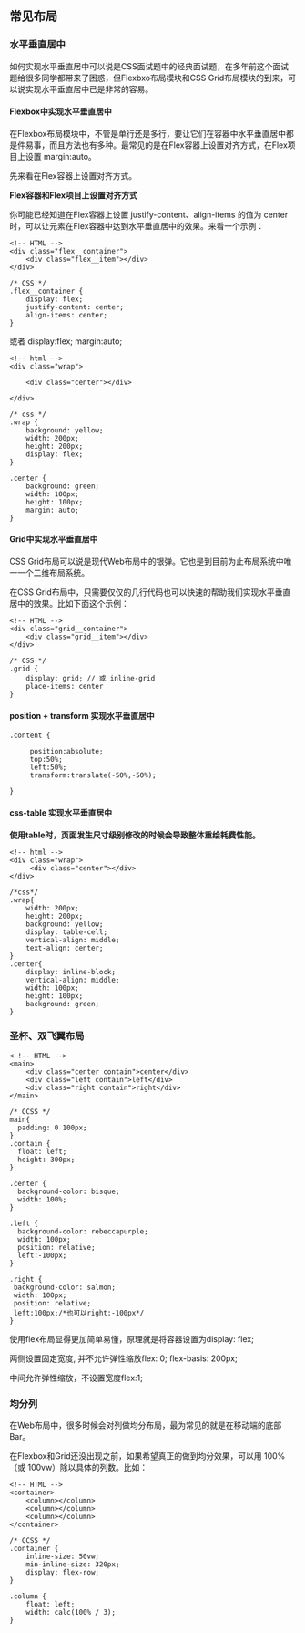 ## 常见布局

### 水平垂直居中

如何实现水平垂直居中可以说是CSS面试题中的经典面试题，在多年前这个面试题给很多同学都带来了困惑，但Flexbxo布局模块和CSS Grid布局模块的到来，可以说实现水平垂直居中已是非常的容易。

#### Flexbox中实现水平垂直居中

在Flexbox布局模块中，不管是单行还是多行，要让它们在容器中水平垂直居中都是件易事，而且方法也有多种。最常见的是在Flex容器上设置对齐方式，在Flex项目上设置 margin:auto。

先来看在Flex容器上设置对齐方式。

**Flex容器和Flex项目上设置对齐方式**

你可能已经知道在Flex容器上设置 justify-content、align-items 的值为 center 时，可以让元素在Flex容器中达到水平垂直居中的效果。来看一个示例：

``` text
<!-- HTML -->
<div class="flex__container">
    <div class="flex__item"></div>
</div>

/* CSS */
.flex__container {
    display: flex;
    justify-content: center;
    align-items: center;
}
```

或者 display:flex; margin:auto; 

``` text
<!-- html -->
<div class="wrap">

    <div class="center"></div>

</div>
 
/* css */
.wrap {
    background: yellow;
    width: 200px;
    height: 200px;
    display: flex;
}
 
.center {
    background: green;
    width: 100px;
    height: 100px;
    margin: auto;
}
```

#### Grid中实现水平垂直居中

CSS Grid布局可以说是现代Web布局中的银弹。它也是到目前为止布局系统中唯一一个二维布局系统。

在CSS Grid布局中，只需要仅仅的几行代码也可以快速的帮助我们实现水平垂直居中的效果。比如下面这个示例：

``` text
<!-- HTML -->
<div class="grid__container">
    <div class="grid__item"></div>
</div>

/* CSS */
.grid {
    display: grid; // 或 inline-grid
    place-items: center
}
```

#### position + transform 实现水平垂直居中

``` text 
.content {

     position:absolute;
     top:50%;
     left:50%;
     transform:translate(-50%,-50%);

}

``` 

#### css-table 实现水平垂直居中

**使用table时，页面发生尺寸级别修改的时候会导致整体重绘耗费性能。**

``` text
<!-- html -->
<div class="wrap">
     <div class="center"></div>
</div>

/*css*/
.wrap{
    width: 200px;
    height: 200px;
    background: yellow;
    display: table-cell;
    vertical-align: middle;
    text-align: center;
}
.center{
    display: inline-block;
    vertical-align: middle;
    width: 100px;
    height: 100px;
    background: green;
}
```

### 圣杯、双飞翼布局

``` text
< !-- HTML -->
<main>
    <div class="center contain">center</div>
    <div class="left contain">left</div>
    <div class="right contain">right</div>
</main>

/* CCSS */
main{
  padding: 0 100px;
}
.contain {
  float: left;
  height: 300px;
}

.center {
  background-color: bisque;
  width: 100%;
}

.left {
  background-color: rebeccapurple;
  width: 100px;
  position: relative;
  left:-100px;
}

.right {
 background-color: salmon;
 width: 100px;
 position: relative;
 left:100px;/*也可以right:-100px*/
}
```

使用flex布局显得更加简单易懂，原理就是将容器设置为display: flex; 

两侧设置固定宽度, 并不允许弹性缩放flex: 0; flex-basis: 200px; 

中间允许弹性缩放，不设置宽度flex:1; 

### 均分列

在Web布局中，很多时候会对列做均分布局，最为常见的就是在移动端的底部Bar。

在Flexbox和Grid还没出现之前，如果希望真正的做到均分效果，可以用 100%（或 100vw）除以具体的列数。比如：

``` text
<!-- HTML -->
<container>
    <column></column>
    <column></column>
    <column></column>
</container>

/* CCSS */
.container {
    inline-size: 50vw;
    min-inline-size: 320px;
    display: flex-row;
}

.column {
    float: left;
    width: calc(100% / 3);
}
```
